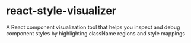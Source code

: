# react-style-visualizer

A React component visualization tool that helps you inspect and debug component styles by highlighting className regions and style mappings
